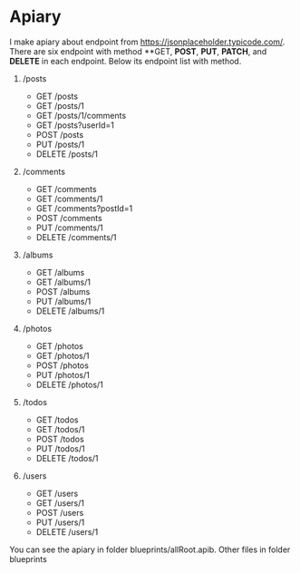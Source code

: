 # Apiary

I make apiary about endpoint from https://jsonplaceholder.typicode.com/. There are six endpoint with method **GET, **POST**, **PUT**, **PATCH**, and **DELETE** in each endpoint. Below its endpoint list with method.

1. /posts
    - GET	    /posts
    - GET	    /posts/1
    - GET	    /posts/1/comments
    - GET	    /posts?userId=1
    - POST	    /posts
    - PUT	    /posts/1
    - DELETE	/posts/1

2. /comments
    - GET	    /comments
    - GET	    /comments/1
    - GET	    /comments?postId=1
    - POST	    /comments
    - PUT	    /comments/1
    - DELETE	/comments/1

3. /albums
    - GET	    /albums
    - GET	    /albums/1
    - POST	    /albums
    - PUT	    /albums/1
    - DELETE	/albums/1

4. /photos
    - GET	    /photos
    - GET	    /photos/1
    - POST	    /photos
    - PUT	    /photos/1
    - DELETE	/photos/1

5. /todos
    - GET	    /todos
    - GET	    /todos/1
    - POST	    /todos
    - PUT	    /todos/1
    - DELETE	/todos/1

6. /users
    - GET	    /users
    - GET	    /users/1
    - POST	    /users
    - PUT	    /users/1
    - DELETE	/users/1

You can see the apiary in folder blueprints/allRoot.apib. Other files in folder blueprints 